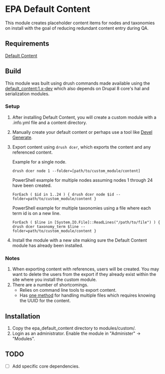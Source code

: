# EPA Default Content

This module creates placeholder content items for nodes and taxonomies on install with the goal of reducing redundant content entry during QA.

## Requirements

[Default Content](https://www.drupal.org/project/default_content)

## Build

This module was built using drush commands made available using the [default_content:1.x-dev](https://www.drupal.org/docs/8/modules/default-content-for-d8/overview) which also depends on Drupal 8 core's hal and serialization modules.

### Setup
1. After installing Default Content, you will create a custom module with a .info.yml file and a content directory.
2. Manually create your default content or perhaps use a tool like [Devel Generate](https://www.drupal.org/project/devel).
3. Export content using `drush dcer`, which exports the content and any referenced content.

    Example for a single node.
    ```shell
    drush dcer node 1 --folder=[path/to/custom_module/content]
    ```

    PowerShell example for multiple nodes assuming nodes 1 through 24 have been created.
    ```shell
    ForEach ( $id in 1..24 ) { drush dcer node $id --folder=path/to/custom_module/content }
    ```

    PowerShell example for multiple taxonomies using a file where each term id is on a new line.
    ```shell
    ForEach ( $line in [System.IO.File]::ReadLines("/path/to/file") ) { drush dcer taxonomy_term $line --folder=path/to/custom_module/content }
    ```

4. Install the module with a new site making sure the Default Content module has already been installed.

### Notes

1. When exporting content with references, users will be created. You may want to delete the users from the export if they already exist within the site where you install the custom module.
2. There are a number of shortcomings.
    - Relies on command line tools to export content.
    - Has [one method](https://www.drupal.org/docs/8/modules/default-content-for-d8/overview#s-default-content-export-module) for handling multiple files which requires knowing the UUID for the content.

## Installation

1. Copy the epa_default_content directory to modules/custom/.
2. Login as an administrator. Enable the module in "Administer" -> "Modules".


## TODO

- [ ] Add specific core dependencies.
